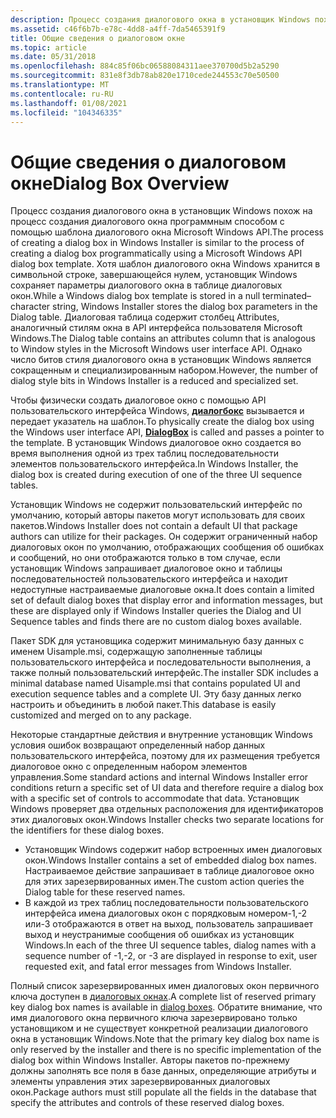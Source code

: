 ```yaml
---
description: Процесс создания диалогового окна в установщик Windows похож на процесс создания диалогового окна программным способом с помощью шаблона диалогового окна Microsoft Windows API.
ms.assetid: c46f6b7b-e78c-4dd8-a4ff-7da5465391f9
title: Общие сведения о диалоговом окне
ms.topic: article
ms.date: 05/31/2018
ms.openlocfilehash: 884c85f06bc06588084311aee370700d5b2a5290
ms.sourcegitcommit: 831e8f3db78ab820e1710cede244553c70e50500
ms.translationtype: MT
ms.contentlocale: ru-RU
ms.lasthandoff: 01/08/2021
ms.locfileid: "104346335"
---
```

# <a name="dialog-box-overview"></a><span data-ttu-id="c886f-103">Общие сведения о диалоговом окне</span><span class="sxs-lookup"><span data-stu-id="c886f-103">Dialog Box Overview</span></span>

<span data-ttu-id="c886f-104">Процесс создания диалогового окна в установщик Windows похож на процесс создания диалогового окна программным способом с помощью шаблона диалогового окна Microsoft Windows API.</span><span class="sxs-lookup"><span data-stu-id="c886f-104">The process of creating a dialog box in Windows Installer is similar to the process of creating a dialog box programmatically using a Microsoft Windows API dialog box template.</span></span> <span data-ttu-id="c886f-105">Хотя шаблон диалогового окна Windows хранится в символьной строке, завершающейся нулем, установщик Windows сохраняет параметры диалогового окна в таблице диалоговых окон.</span><span class="sxs-lookup"><span data-stu-id="c886f-105">While a Windows dialog box template is stored in a null terminated–character string, Windows Installer stores the dialog box parameters in the Dialog table.</span></span> <span data-ttu-id="c886f-106">Диалоговая таблица содержит столбец Attributes, аналогичный стилям окна в API интерфейса пользователя Microsoft Windows.</span><span class="sxs-lookup"><span data-stu-id="c886f-106">The Dialog table contains an attributes column that is analogous to Window styles in the Microsoft Windows user interface API.</span></span> <span data-ttu-id="c886f-107">Однако число битов стиля диалогового окна в установщик Windows является сокращенным и специализированным набором.</span><span class="sxs-lookup"><span data-stu-id="c886f-107">However, the number of dialog style bits in Windows Installer is a reduced and specialized set.</span></span>

<span data-ttu-id="c886f-108">Чтобы физически создать диалоговое окно с помощью API пользовательского интерфейса Windows, [**диалогбокс**](/windows/win32/api/winuser/nf-winuser-dialogboxa) вызывается и передает указатель на шаблон.</span><span class="sxs-lookup"><span data-stu-id="c886f-108">To physically create the dialog box using the Windows user interface API, [**DialogBox**](/windows/win32/api/winuser/nf-winuser-dialogboxa) is called and passes a pointer to the template.</span></span> <span data-ttu-id="c886f-109">В установщик Windows диалоговое окно создается во время выполнения одной из трех таблиц последовательности элементов пользовательского интерфейса.</span><span class="sxs-lookup"><span data-stu-id="c886f-109">In Windows Installer, the dialog box is created during execution of one of the three UI sequence tables.</span></span>

<span data-ttu-id="c886f-110">Установщик Windows не содержит пользовательский интерфейс по умолчанию, который авторы пакетов могут использовать для своих пакетов.</span><span class="sxs-lookup"><span data-stu-id="c886f-110">Windows Installer does not contain a default UI that package authors can utilize for their packages.</span></span> <span data-ttu-id="c886f-111">Он содержит ограниченный набор диалоговых окон по умолчанию, отображающих сообщения об ошибках и сообщений, но они отображаются только в том случае, если установщик Windows запрашивает диалоговое окно и таблицы последовательностей пользовательского интерфейса и находит недоступные настраиваемые диалоговые окна.</span><span class="sxs-lookup"><span data-stu-id="c886f-111">It does contain a limited set of default dialog boxes that display error and information messages, but these are displayed only if Windows Installer queries the Dialog and UI Sequence tables and finds there are no custom dialog boxes available.</span></span>

<span data-ttu-id="c886f-112">Пакет SDK для установщика содержит минимальную базу данных с именем Uisample.msi, содержащую заполненные таблицы пользовательского интерфейса и последовательности выполнения, а также полный пользовательский интерфейс.</span><span class="sxs-lookup"><span data-stu-id="c886f-112">The installer SDK includes a minimal database named Uisample.msi that contains populated UI and execution sequence tables and a complete UI.</span></span> <span data-ttu-id="c886f-113">Эту базу данных легко настроить и объединить в любой пакет.</span><span class="sxs-lookup"><span data-stu-id="c886f-113">This database is easily customized and merged on to any package.</span></span>

<span data-ttu-id="c886f-114">Некоторые стандартные действия и внутренние установщик Windows условия ошибок возвращают определенный набор данных пользовательского интерфейса, поэтому для их размещения требуется диалоговое окно с определенным набором элементов управления.</span><span class="sxs-lookup"><span data-stu-id="c886f-114">Some standard actions and internal Windows Installer error conditions return a specific set of UI data and therefore require a dialog box with a specific set of controls to accommodate that data.</span></span> <span data-ttu-id="c886f-115">Установщик Windows проверяет два отдельных расположения для идентификаторов этих диалоговых окон.</span><span class="sxs-lookup"><span data-stu-id="c886f-115">Windows Installer checks two separate locations for the identifiers for these dialog boxes.</span></span>

-   <span data-ttu-id="c886f-116">Установщик Windows содержит набор встроенных имен диалоговых окон.</span><span class="sxs-lookup"><span data-stu-id="c886f-116">Windows Installer contains a set of embedded dialog box names.</span></span> <span data-ttu-id="c886f-117">Настраиваемое действие запрашивает в таблице диалоговое окно для этих зарезервированных имен.</span><span class="sxs-lookup"><span data-stu-id="c886f-117">The custom action queries the Dialog table for these reserved names.</span></span>
-   <span data-ttu-id="c886f-118">В каждой из трех таблиц последовательности пользовательского интерфейса имена диалоговых окон с порядковым номером-1,-2 или-3 отображаются в ответ на выход, пользователь запрашивает выход и неустранимые сообщения об ошибках из установщик Windows.</span><span class="sxs-lookup"><span data-stu-id="c886f-118">In each of the three UI sequence tables, dialog names with a sequence number of -1,-2, or -3 are displayed in response to exit, user requested exit, and fatal error messages from Windows Installer.</span></span>

<span data-ttu-id="c886f-119">Полный список зарезервированных имен диалоговых окон первичного ключа доступен в [диалоговых окнах](dialog-boxes.md).</span><span class="sxs-lookup"><span data-stu-id="c886f-119">A complete list of reserved primary key dialog box names is available in [dialog boxes](dialog-boxes.md).</span></span> <span data-ttu-id="c886f-120">Обратите внимание, что имя диалогового окна первичного ключа зарезервировано только установщиком и не существует конкретной реализации диалогового окна в установщик Windows.</span><span class="sxs-lookup"><span data-stu-id="c886f-120">Note that the primary key dialog box name is only reserved by the installer and there is no specific implementation of the dialog box within Windows Installer.</span></span> <span data-ttu-id="c886f-121">Авторы пакетов по-прежнему должны заполнять все поля в базе данных, определяющие атрибуты и элементы управления этих зарезервированных диалоговых окон.</span><span class="sxs-lookup"><span data-stu-id="c886f-121">Package authors must still populate all the fields in the database that specify the attributes and controls of these reserved dialog boxes.</span></span>

 

 
